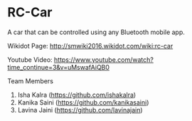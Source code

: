 # RC-Car
A car that can be controlled using any Bluetooth mobile app.

Wikidot Page: http://smwiki2016.wikidot.com/wiki:rc-car

Youtube Video: https://www.youtube.com/watch?time_continue=3&v=uMswafAiQB0

Team Members
1) Isha Kalra (https://github.com/ishakalra)
2) Kanika Saini (https://github.com/kanikasaini)
3) Lavina Jaini (https://github.com/lavinajain)
